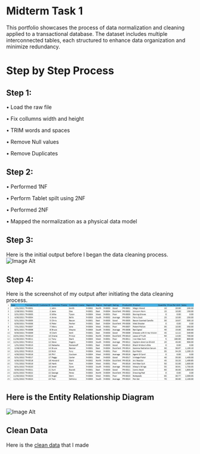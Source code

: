 # Midterm Task 1
This portfolio showcases the process of data normalization and cleaning applied to a transactional database. The dataset includes multiple interconnected tables, each structured to enhance data organization and minimize redundancy.

# Step by Step Process

## Step 1:

• Load the raw file

• Fix collumns width and height

• TRIM words and spaces

• Remove Null values

• Remove Duplicates

## Step 2:

• Performed 1NF

• Perform Tablet spilt using 2NF

• Performed 2NF

• Mapped the normalization as a physical data model

## Step 3:
Here is the initial output before I began the data cleaning process.
![Image Alt](https://github.com/artjohnamaro/EDM-V3/blob/d58bee6bb9af3d847026f0d39a649bc96e3b7a43/images/before.png)

## Step 4: 
Here is the screenshot of my output after initiating the data cleaning process.
![Iamage Alt](https://github.com/artjohnamaro/EDM-PORTFOLIO/blob/b980aa0b5754eadc4a659788a2cfc44e11de9c42/images/Messenger_creation_3B040BBC-44AE-4D6F-B40A-F91A3581E6BC.jpeg)
## Here is the Entity Relationship Diagram 
![Image Alt](https://github.com/artjohnamaro/EDM-V3/blob/7968688b55ba0792630eb256bc5736108bfe95be/images/ERD%20(ART%20JOHN%20AMARO).png)


## Clean Data
Here is the [clean data](https://github.com/artjohnamaro/EDM-PORTFOLIO/blob/bc2354cd65d13c1b277969af8ea44daeffb36d19/Midterm%20Task%201/Clean_Data(Art%20John)-1.xlsx) that I made 
